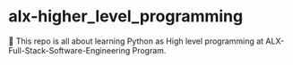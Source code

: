 # alx-higher_level_programming
🚀 This repo is all about learning Python as High level programming at ALX-Full-Stack-Software-Engineering Program.
